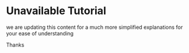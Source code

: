 

# Unavailable Tutorial

we are updating this content for a much more simplified explanations for your ease of understanding

Thanks  